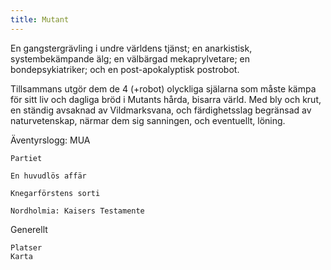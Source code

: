 ```yaml
---
title: Mutant
---
```

En gangstergrävling i undre världens tjänst; en anarkistisk, systembekämpande älg; en välbärgad mekaprylvetare; en bondepsykiatriker; och en post-apokalyptisk postrobot.

Tillsammans utgör dem de 4 (+robot) olyckliga själarna som måste kämpa för sitt liv och dagliga bröd i Mutants hårda, bisarra värld. Med bly och krut, en ständig avsaknad av Vildmarksvana, och färdighetsslag begränsad av naturvetenskap, närmar dem sig sanningen, och eventuellt, löning.

Äventyrslogg: MUA

    Partiet

    En huvudlös affär

    Knegarförstens sorti

    Nordholmia: Kaisers Testamente


Generellt

    Platser
    Karta